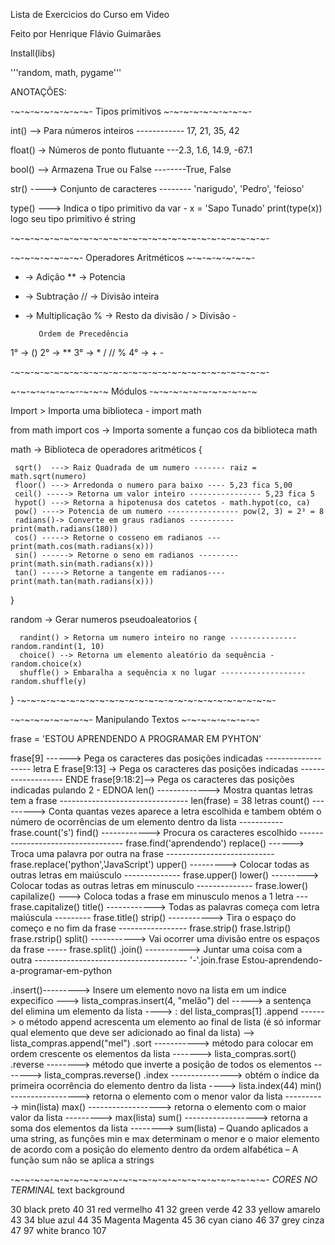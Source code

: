 Lista de Exercicios do Curso em Video

Feito por Henrique Flávio Guimarães

Install(libs)

'''random, math, pygame'''

ANOTAÇÕES:

-~-~-~-~-~-~-~-~- Tipos primitivos ~-~-~-~-~-~-~-~-~-

  int()  --> Para números inteiros ------------ 17, 21, 35, 42

  float() -> Números de ponto flutuante ---2.3, 1.6, 14.9, -67.1

  bool() --> Armazena True ou False --------True, False

  str() ----> Conjunto de caracteres -------- 'narigudo', 'Pedro', 'feioso'

  type() ---> Indica o tipo primitivo da var -  x = 'Sapo Tunado'   print(type(x)) logo seu tipo primitivo é string

-~-~-~-~-~-~-~-~-~-~-~-~-~-~-~-~-~-~-~-~-~-~-~-~-~-~-


-~-~-~-~-~-~-~- Operadores Aritméticos ~-~-~-~-~-~-~-

  + -> Adição              ** -> Potencia
  - -> Subtração           // -> Divisão inteira
  * -> Multiplicação        % -> Resto da divisão
  / > Divisão -


           Ordem de Precedência

  1° -> ()
  2° -> **
  3° -> *  /  //  %
  4° -> +  -

-~-~-~-~-~-~-~-~-~-~-~-~-~-~-~-~-~-~-~-~-~-~-~-~-~-~-


~-~-~-~-~-~-~--~-~-~ Módulos -~-~-~-~-~-~-~-~-~-~-~

  Import > Importa uma biblioteca - import math

  from math import cos -> Importa somente a funçao cos da biblioteca math

  math -> Biblioteca de operadores aritméticos {

     sqrt()  ---> Raiz Quadrada de um numero ------- raiz = math.sqrt(numero)
     floor() ---> Arredonda o numero para baixo ---- 5,23 fica 5,00
     ceil() -----> Retorna um valor inteiro ---------------- 5,23 fica 5
     hypot() ---> Retorna a hipotenusa dos catetos - math.hypot(co, ca)
     pow() ----> Potencia de um numero ---------------- pow(2, 3) = 2³ = 8
     radians()-> Converte em graus radianos ---------- print(math.radians(180))
     cos() -----> Retorne o cosseno em radianos --- print(math.cos(math.radians(x)))
     sin() ------> Retorne o seno em radianos --------- print(math.sin(math.radians(x)))
     tan() -----> Retorne a tangente em radianos---- print(math.tan(math.radians(x)))
  }

  random -> Gerar numeros pseudoaleatorios {

      randint() > Retorna um numero inteiro no range --------------- random.randint(1, 10)
      choice() --> Retorna um elemento aleatório da sequência - random.choice(x)
      shuffle() > Embaralha a sequência x no lugar ------------------- random.shuffle(y)
  }
-~-~-~-~-~-~-~-~-~-~-~-~-~-~-~-~-~-~-~-~-~-~-~-~-~-~-


-~-~-~-~-~-~-~-~- Manipulando Textos ~-~-~-~-~-~-~-~-
  
  frase = 'ESTOU APRENDENDO A PROGRAMAR EM PYHTON'

  frase[9] ------> Pega os caracteres das posições indicadas ------------------- letra E
  frase[9:13] -> Pega os caracteres das posições indicadas ------------------- ENDE
  frase[9:18:2]--> Pega os caracteres das posições indicadas pulando 2 - EDNOA
  len() -------------> Mostra quantas letras tem a frase -------------------------------- len(frase) = 38 letras
  count() ---------> Conta quantas vezes aparece a letra escolhida e tambem obtém o número de ocorrências de um elemento dentro da lista ----------- frase.count('s')
  find() ------------> Procura os caracteres escolhido ---------------------------------- frase.find('aprendendo')
  replace() ------> Troca uma palavra por outra na frase --------------------------- frase.replace('python','JavaScript')
  upper() ---------> Colocar todas as outras letras em maiúsculo -------------- frase.upper()
  lower() ---------> Colocar todas as outras letras em minusculo -------------- frase.lower()
  capilalize() ---> Coloca todas a frase em minusculo menos a 1 letra --- frase.capitalize()
  title() ------------> Todas as palavras começa com letra maiúscula --------- frase.title()
  strip() -----------> Tira o espaço do começo e no fim da frase ----------------- frase.strip()  frase.lstrip()  frase.rstrip()
  split() -----------> Vai ocorrer uma divisão entre os espaços da frase ----- frase.split()
  .join() -----------> Juntar uma coisa com a outra -------------------------------------- '-'.join.frase Estou-aprendendo-a-programar-em-python

  .insert()---------> Insere um elemento novo na lista em um indice expecifico ---> lista_compras.insert(4, "melão")
  del -----> a sentença del elimina um elemento da lista ----> : del lista_compras[1]
  .append ------> o método append acrescenta um elemento ao final de lista (é só informar qual elemento que deve ser adicionado ao final da lista) --> lista_compras.append("mel")
  .sort -----------> método para colocar em ordem crescente os elementos da lista -------> lista_compras.sort()
  .reverse --------> método que inverte a posição de todos os elementos -------> lista_compras.reverse()
  .index ---------------> obtém o índice da primeira ocorrência do elemento dentro da lista ----> lista.index(44)
  min() -----------------> retorna o elemento com o menor valor da lista ----------> min(lista)
  max() ------------------> retorna o elemento com o maior valor da lista ---------> max(lista)
  sum() ------------------> retorna a soma dos elementos da lista --------> sum(lista)
      – Quando aplicados a uma string, as funções min e max determinam o menor e
        o maior elemento de acordo com a posição do elemento dentro da ordem alfabética
      – A função sum não se aplica a strings
  
-~-~-~-~-~-~-~-~-~-~-~-~-~-~-~-~-~-~-~-~-~-~-~-~-~-~-
*CORES NO TERMINAL*
text                    background
 
30   black       preto      40
31   red         vermelho   41
32   green       verde      42
33    yellow     amarelo    43
34    blue       azul       44
35    Magenta    Magenta    45
36    cyan       ciano      46
37    grey       cinza      47
97    white      branco     107

